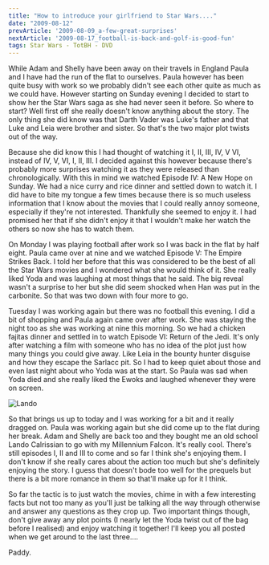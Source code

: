 ```yaml
---
title: "How to introduce your girlfriend to Star Wars...."
date: "2009-08-12"
prevArticle: '2009-08-09_a-few-great-surprises'
nextArticle: '2009-08-17_football-is-back-and-golf-is-good-fun'
tags: Star Wars - TotBH - DVD
---
```

While Adam and Shelly have been away on their travels in England Paula and I have had the run of the flat to ourselves. Paula however has been quite busy with work so we probably didn't see each other quite as much as we could have. However starting on Sunday evening I decided to start to show her the Star Wars saga as she had never seen it before. So where to start? Well first off she really doesn't know anything about the story. The only thing she did know was that Darth Vader was Luke's father and that Luke and Leia were brother and sister. So that's the two major plot twists out of the way.

Because she did know this I had thought of watching it I, II, III, IV, V VI, instead of IV, V, VI, I, II, III. I decided against this however because there's probably more surprises watching it as they were released than chronologically. With this in mind we watched Episode IV: A New Hope on Sunday. We had a nice curry and rice dinner and settled down to watch it. I did have to bite my tongue a few times because there is so much useless information that I know about the movies that I could really annoy someone, especially if they're not interested. Thankfully she seemed to enjoy it. I had promised her that if she didn't enjoy it that I wouldn't make her watch the others so now she has to watch them.

On Monday I was playing football after work so I was back in the flat by half eight. Paula came over at nine and we watched Episode V: The Empire Strikes Back. I told her before that this was considered to be the best of all the Star Wars movies and I wondered what she would think of it. She really liked Yoda and was laughing at most things that he said. The big reveal wasn't a surprise to her but she did seem shocked when Han was put in the carbonite. So that was two down with four more to go.

Tuesday I was working again but there was no football this evening. I did a bit of shopping and Paula again came over after work. She was staying the night too as she was working at nine this morning. So we had a chicken fajitas dinner and settled in to watch Episode VI: Return of the Jedi. It's only after watching a film with someone who has no idea of the plot just how many things you could give away. Like Leia in the bounty hunter disguise and how they escape the Sarlacc pit. So I had to keep quiet about those and even last night about who Yoda was at the start. So Paula was sad when Yoda died and she really liked the Ewoks and laughed whenever they were on screen.

![Lando](/images/lando.jpg "Hello what have we here?")

So that brings us up to today and I was working for a bit and it really dragged on. Paula was working again but she did come up to the flat during her break. Adam and Shelly are back too and they bought me an old school Lando Calrissian to go with my Millennium Falcon. It's really cool. There's still episodes I, II and III to come and so far I think she's enjoying them. I don't know if she really cares about the action too much but she's definitely enjoying the story. I guess that doesn't bode too well for the prequels but there is a bit more romance in them so that'll make up for it I think.

So far the tactic is to just watch the movies, chime in with a few interesting facts but not too many as you'll just be talking all the way through otherwise and answer any questions as they crop up. Two important things though, don't give away any plot points (I nearly let the Yoda twist out of the bag before I realised) and enjoy watching it together! I'll keep you all posted when we get around to the last three....

Paddy.
